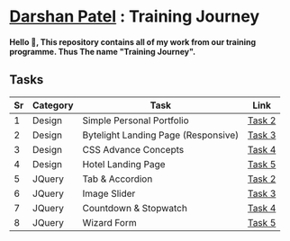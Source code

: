 # [Darshan Patel](https://www.linkedin.com/in/darshan-patel-2608/) : Training Journey

#### Hello :wave:,  This repository contains all of my work from our training programme. Thus The name "Training Journey".

## Tasks

Sr | Category | Task | Link
-- | -------- | ---- | ----
1  | Design   | Simple Personal Portfolio | [Task 2](Design-Task/Design_2_Simple_Personal_Portfolio/)
2 | Design | Bytelight Landing Page (Responsive) | [Task 3](Design-Task/Design_3_Bytelight_Landing_Page/)
3 | Design | CSS Advance Concepts | [Task 4](Design-Task/Design_4_CSS_Advance_Concepts/)
4 | Design | Hotel Landing Page | [Task 5](Design-Task/Design_5_Hotel_Landing_Page/)
5 | JQuery | Tab & Accordion | [Task 2](JQuery-Task/JQuery_Task_2_Tab_and_Accordion/)
6 | JQuery | Image Slider | [Task 3](JQuery-Task/JQuery_Task_3_Slider/)
7 | JQuery | Countdown & Stopwatch | [Task 4](JQuery-Task/JQuery_Task_4_Countdown_Stopwatch/)
8 | JQuery | Wizard Form | [Task 5](JQuery-Task/JQuery_Task_5_Wizard_Form/)